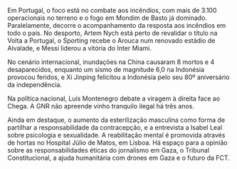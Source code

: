 Em Portugal, o foco está no combate aos incêndios, com mais de 3.100 operacionais no terreno e o fogo em Mondim de Basto já dominado. Paralelamente, decorre o acompanhamento da resposta aos incêndios em todo o país. No desporto, Artem Nych está perto de revalidar o título na Volta a Portugal, o Sporting recebe o Arouca num renovado estádio de Alvalade, e Messi liderou a vitória do Inter Miami.

No cenário internacional, inundações na China causaram 8 mortos e 4 desaparecidos, enquanto um sismo de magnitude 6,0 na Indonésia provocou feridos, e Xi Jinping felicitou a Indonésia pelo seu 80º aniversário da independência.

Na política nacional, Luís Montenegro debate a viragem à direita face ao Chega. A GNR não apreende vinho tranquilo ilegal há três anos.

Ainda em destaque, o aumento da esterilização masculina como forma de partilhar a responsabilidade da contracepção, e a entrevista a Isabel Leal sobre psicologia e sexualidade. A reabilitação mental é promovida através de hortas no Hospital Júlio de Matos, em Lisboa. Há espaço para a opinião sobre as responsabilidades éticas do jornalismo em Gaza, o Tribunal Constitucional, a ajuda humanitária com drones em Gaza e o futuro da FCT.